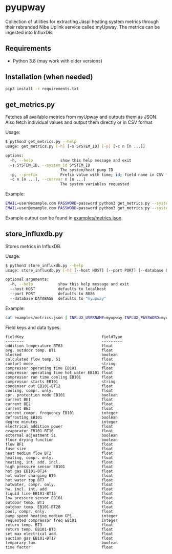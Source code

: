 # pyupway

Collection of utilities for extracting Jäspi heating system metrics through their rebranded Nibe Uplink service called 
myUpway. The metrics can be ingested into InfluxDB.

## Requirements

* Python 3.8 (may work with older versions)

## Installation (when needed)

```bash
pip3 install -r requirements.txt
```

## get_metrics.py

Fetches all available metrics from myUpway and outputs them as JSON.
Also fetch individual values and output them directly or in CSV format

Usage:

```bash
$ python3 get_metrics.py --help
usage: get_metrics.py [-h] [-s SYSTEM_ID] [-p] [-c n [n ...]]

options:
  -h, --help            show this help message and exit
  -s SYSTEM_ID, --system_id SYSTEM_ID
                        The system/heat pump ID
  -p, --prefix          Prefix value with time; id; field name in CSV format
  -c n [n ...], --currvar n [n ...]
                        The system variables requested
```

Example:

```bash
EMAIL=user@example.com PASSWORD=password python3 get_metrics.py --system_id 123456
EMAIL=user@example.com PASSWORD=password python3 get_metrics.py --system_id 123456 --prefix --currvar 44300 44298 44396
```

Example output can be found in [examples/metrics.json](examples/metrics.json).

## store_influxdb.py

Stores metrics in InfluxDB.

Usage:

```bash
$ python3 store_influxdb.py --help
usage: store_influxdb.py [-h] [--host HOST] [--port PORT] [--database DATABASE]

optional arguments:
  -h, --help           show this help message and exit
  --host HOST          defaults to localhost
  --port PORT          defaults to 8086
  --database DATABASE  defaults to "myupway"
```

Example:

```bash
cat examples/metrics.json | INFLUX_USERNAME=myupway INFLUX_PASSWORD=myupway python3 store_influxdb.py --host 10.110.1.6
```

Field keys and data types:

```
fieldKey                                  fieldType
--------                                  ---------
addition temperature BT63                 float
avg. outdoor temp. BT1                    float
blocked                                   boolean
calculated flow temp. S1                  float
comfort mode                              string
compressor operating time EB101           float
compressor operating time hot water EB101 float
compressor run time cooling EB101         float
compressor starts EB101                   string
condenser out EB101-BT12                  float
cooling, compr. only.                     float
cpr. protection mode EB101                boolean
current BE1                               float
current BE2                               float
current BE3                               float
current compr. frequency EB101            integer
defrosting EB101                          boolean
degree minutes                            integer
electrical addition power                 float
evaporator EB101-BT16                     float
external adjustment S1                    boolean
floor drying function                     boolean
flow BF1                                  float
fuse size                                 float
heat medium flow BT2                      float
heating, compr. only.                     float
heating, int. add. incl.                  float
high pressure sensor EB101                float
hot gas EB101-BT14                        float
hot water charging BT6                    float
hot water top BT7                         float
hotwater, compr. only.                    float
hw, incl. int. add                        float
liquid line EB101-BT15                    float
low pressure sensor EB101                 float
outdoor temp. BT1                         float
outdoor temp. EB101-BT28                  float
pool, compr. only.                        float
pump speed heating medium GP1             integer
requested compressor freq EB101           integer
return temp. BT3                          float
return temp. EB101-BT3                    float
set max electrical add.                   float
suction gas EB101-BT17                    float
temporary lux                             boolean
time factor                               float
```
